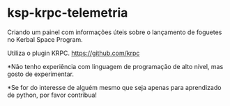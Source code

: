 # ksp-krpc-telemetria
Criando um painel com informações úteis sobre o lançamento de foguetes no Kerbal Space Program.

Utiliza o plugin KRPC.
https://github.com/krpc


*Não tenho experiência com linguagem de programação de alto nível, mas gosto de experimentar.

*Se for do interesse de alguém mesmo que seja apenas para aprendizado de python, por favor contribua!
